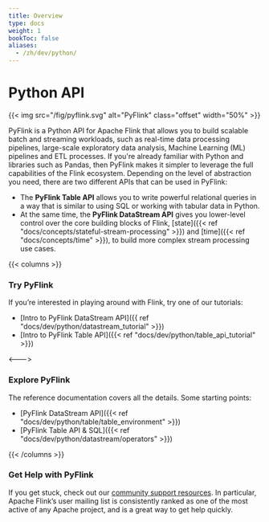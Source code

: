 ```yaml
---
title: Overview
type: docs
weight: 1
bookToc: false
aliases: 
  - /zh/dev/python/
---
```

<!--
Licensed to the Apache Software Foundation (ASF) under one
or more contributor license agreements.  See the NOTICE file
distributed with this work for additional information
regarding copyright ownership.  The ASF licenses this file
to you under the Apache License, Version 2.0 (the
"License"); you may not use this file except in compliance
with the License.  You may obtain a copy of the License at

  http://www.apache.org/licenses/LICENSE-2.0

Unless required by applicable law or agreed to in writing,
software distributed under the License is distributed on an
"AS IS" BASIS, WITHOUT WARRANTIES OR CONDITIONS OF ANY
KIND, either express or implied.  See the License for the
specific language governing permissions and limitations
under the License.
-->

# Python API

{{< img src="/fig/pyflink.svg" alt="PyFlink" class="offset" width="50%" >}}

PyFlink is a Python API for Apache Flink that allows you to build scalable batch and streaming 
workloads, such as real-time data processing pipelines, large-scale exploratory data analysis,
Machine Learning (ML) pipelines and ETL processes.
If you're already familiar with Python and libraries such as Pandas, then PyFlink makes it simpler
to leverage the full capabilities of the Flink ecosystem. Depending on the level of abstraction you
need, there are two different APIs that can be used in PyFlink:

* The **PyFlink Table API** allows you to write powerful relational queries in a way that is similar to using SQL or working with tabular data in Python.
* At the same time, the **PyFlink DataStream API** gives you lower-level control over the core building blocks of Flink, [state]({{< ref "docs/concepts/stateful-stream-processing" >}}) and [time]({{< ref "docs/concepts/time" >}}), to build more complex stream processing use cases.

{{< columns >}}

### Try PyFlink

If you’re interested in playing around with Flink, try one of our tutorials:

* [Intro to PyFlink DataStream API]({{ ref "docs/dev/python/datastream_tutorial" >}})
* [Intro to PyFlink Table API]({{< ref "docs/dev/python/table_api_tutorial" >}})

<--->

### Explore PyFlink

The reference documentation covers all the details. Some starting points:

* [PyFlink DataStream API]({{< ref "docs/dev/python/table/table_environment" >}})
* [PyFlink Table API &amp; SQL]({{< ref "docs/dev/python/datastream/operators" >}})

{{< /columns >}}

### Get Help with PyFlink

If you get stuck, check out our [community support resources](https://flink.apache.org/community.html). In particular, Apache Flink’s user mailing list is consistently ranked as one of the most active of any Apache project, and is a great way to get help quickly.